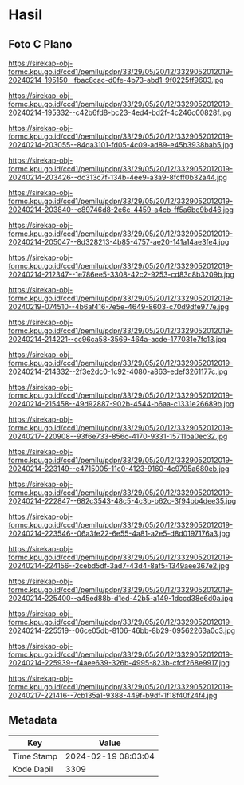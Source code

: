 # Hasil

## Foto C Plano

https://sirekap-obj-formc.kpu.go.id/ccd1/pemilu/pdpr/33/29/05/20/12/3329052012019-20240214-195150--fbac8cac-d0fe-4b73-abd1-9f0225ff9603.jpg

https://sirekap-obj-formc.kpu.go.id/ccd1/pemilu/pdpr/33/29/05/20/12/3329052012019-20240214-195332--c42b6fd8-bc23-4ed4-bd2f-4c246c00828f.jpg

https://sirekap-obj-formc.kpu.go.id/ccd1/pemilu/pdpr/33/29/05/20/12/3329052012019-20240214-203055--84da3101-fd05-4c09-ad89-e45b3938bab5.jpg

https://sirekap-obj-formc.kpu.go.id/ccd1/pemilu/pdpr/33/29/05/20/12/3329052012019-20240214-203426--dc313c7f-134b-4ee9-a3a9-8fcff0b32a44.jpg

https://sirekap-obj-formc.kpu.go.id/ccd1/pemilu/pdpr/33/29/05/20/12/3329052012019-20240214-203840--c89746d8-2e6c-4459-a4cb-ff5a6be9bd46.jpg

https://sirekap-obj-formc.kpu.go.id/ccd1/pemilu/pdpr/33/29/05/20/12/3329052012019-20240214-205047--8d328213-4b85-4757-ae20-141a14ae3fe4.jpg

https://sirekap-obj-formc.kpu.go.id/ccd1/pemilu/pdpr/33/29/05/20/12/3329052012019-20240214-212347--1e786ee5-3308-42c2-9253-cd83c8b3209b.jpg

https://sirekap-obj-formc.kpu.go.id/ccd1/pemilu/pdpr/33/29/05/20/12/3329052012019-20240219-074510--4b6af416-7e5e-4649-8603-c70d9dfe977e.jpg

https://sirekap-obj-formc.kpu.go.id/ccd1/pemilu/pdpr/33/29/05/20/12/3329052012019-20240214-214221--cc96ca58-3569-464a-acde-177031e7fc13.jpg

https://sirekap-obj-formc.kpu.go.id/ccd1/pemilu/pdpr/33/29/05/20/12/3329052012019-20240214-214332--2f3e2dc0-1c92-4080-a863-edef3261177c.jpg

https://sirekap-obj-formc.kpu.go.id/ccd1/pemilu/pdpr/33/29/05/20/12/3329052012019-20240214-215458--49d92887-902b-4544-b6aa-c1331e26689b.jpg

https://sirekap-obj-formc.kpu.go.id/ccd1/pemilu/pdpr/33/29/05/20/12/3329052012019-20240217-220908--93f6e733-856c-4170-9331-15711ba0ec32.jpg

https://sirekap-obj-formc.kpu.go.id/ccd1/pemilu/pdpr/33/29/05/20/12/3329052012019-20240214-223149--e4715005-11e0-4123-9160-4c9795a680eb.jpg

https://sirekap-obj-formc.kpu.go.id/ccd1/pemilu/pdpr/33/29/05/20/12/3329052012019-20240214-222847--682c3543-48c5-4c3b-b62c-3f94bb4dee35.jpg

https://sirekap-obj-formc.kpu.go.id/ccd1/pemilu/pdpr/33/29/05/20/12/3329052012019-20240214-223546--06a3fe22-6e55-4a81-a2e5-d8d0197176a3.jpg

https://sirekap-obj-formc.kpu.go.id/ccd1/pemilu/pdpr/33/29/05/20/12/3329052012019-20240214-224156--2cebd5df-3ad7-43d4-8af5-1349aee367e2.jpg

https://sirekap-obj-formc.kpu.go.id/ccd1/pemilu/pdpr/33/29/05/20/12/3329052012019-20240214-225400--a45ed88b-d1ed-42b5-a149-1dccd38e6d0a.jpg

https://sirekap-obj-formc.kpu.go.id/ccd1/pemilu/pdpr/33/29/05/20/12/3329052012019-20240214-225519--06ce05db-8106-46bb-8b29-09562263a0c3.jpg

https://sirekap-obj-formc.kpu.go.id/ccd1/pemilu/pdpr/33/29/05/20/12/3329052012019-20240214-225939--f4aee639-326b-4995-823b-cfcf268e9917.jpg

https://sirekap-obj-formc.kpu.go.id/ccd1/pemilu/pdpr/33/29/05/20/12/3329052012019-20240217-221416--7cb135a1-9388-449f-b9df-1f18f40f24f4.jpg


## Metadata

| Key        | Value               |
| ---------- | ------------------- |
| Time Stamp | 2024-02-19 08:03:04 |
| Kode Dapil | 3309                |



